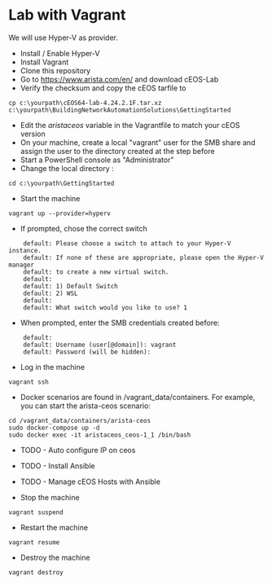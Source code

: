 # Lab with Vagrant
We will use Hyper-V as provider.

- Install / Enable Hyper-V 
- Install Vagrant
- Clone this repository
- Go to https://www.arista.com/en/ and download cEOS-Lab
- Verify the checksum and copy the cEOS tarfile to 
```
cp c:\yourpath\cEOS64-lab-4.24.2.1F.tar.xz c:\yourpath\BuildingNetworkAutomationSolutions\GettingStarted
```
- Edit the *aristaceos* variable in the Vagrantfile to match your cEOS version
- On your machine, create a local "vagrant" user for the SMB share and assign the user to the directory created at the step before
- Start a PowerShell console as "Administrator"
- Change the local directory :
```
cd c:\yourpath\GettingStarted
```
- Start the machine
```
vagrant up --provider=hyperv
```

- If prompted, chose the correct switch
```
    default: Please choose a switch to attach to your Hyper-V instance.
    default: If none of these are appropriate, please open the Hyper-V manager
    default: to create a new virtual switch.
    default:
    default: 1) Default Switch
    default: 2) WSL
    default:
    default: What switch would you like to use? 1
```

- When prompted, enter the SMB credentials created before:
```
    default:
    default: Username (user[@domain]): vagrant
    default: Password (will be hidden):
```

- Log in the machine
```
vagrant ssh
```

- Docker scenarios are found in /vagrant_data/containers. For example, you can start the arista-ceos scenario:
```
cd /vagrant_data/containers/arista-ceos
sudo docker-compose up -d
sudo docker exec -it aristaceos_ceos-1_1 /bin/bash
```

- TODO - Auto configure IP on ceos

- TODO - Install Ansible

- TODO - Manage cEOS Hosts with Ansible

- Stop the machine
```
vagrant suspend
```

- Restart the machine
```
vagrant resume
```

- Destroy the machine
```
vagrant destroy
```